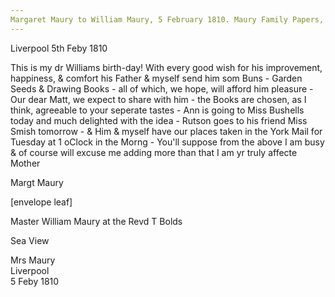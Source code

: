 ```yaml
---
Margaret Maury to William Maury, 5 February 1810. Maury Family Papers, Special Collections Research Center, Swem Library, College of William and Mary.
---
```


Liverpool 5th Feby 1810

This is my dr Williams birth-day! With every good wish for his improvement, happiness, & comfort his Father & myself send him som Buns - Garden Seeds & Drawing Books - all of which, we hope, will afford him pleasure - Our dear Matt, we expect to share with him - the Books are chosen, as I think, agreeable to your seperate tastes - Ann is going to Miss Bushells today and much delighted with the idea - Rutson goes to his friend Miss Smish tomorrow - & Him & myself have our places taken in the York Mail for Tuesday at 1 oClock in the Morng - You'll suppose from the above I am busy & of course will excuse me adding more than that I am yr truly affecte Mother

Margt Maury

[envelope leaf]

Master William Maury at the Revd T Bolds 

Sea View

Mrs Maury  
Liverpool  
5 Feby 1810